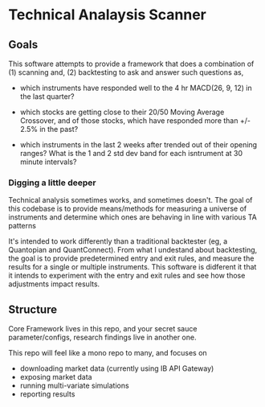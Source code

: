 # Technical Analaysis Scanner

## Goals

This software attempts to provide a framework that does a combination of
(1) scanning and, (2) backtesting to ask and answer such questions as,

- which instruments have responded well to the 4 hr MACD(26, 9, 12) in the
last quarter?

- which stocks are getting close to their 20/50 Moving Average Crossover, and
of those stocks, which have responded more than +/- 2.5% in the past?

- which instruments in the last 2 weeks after trended out of their opening
ranges? What is the 1 and 2 std dev band for each isntrument at 30 minute
intervals?

### Digging a little deeper

Technical analysis sometimes works, and sometimes doesn't. The goal of this
codebase is to provide means/methods for measuring a universe of instruments
and determine which ones are behaving in line with various TA patterns

It's intended to work differently than a traditional backtester (eg, a
Quantopian and QuantConnect). From what I undestand about backtesting, the
goal is to provide predetermined entry and exit rules, and measure the
results for a single or multiple instruments. This software is didferent
it that it intends to experiment with the entry and exit rules and see how
those adjustments impact results.

## Structure

Core Framework lives in this repo, and your secret sauce parameter/configs,
research findings live in another one.

This repo will feel like a mono repo to many, and focuses on

- downloading market data (currently using IB API Gateway)
- exposing market data
- running multi-variate simulations
- reporting results
